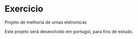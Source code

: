 # Exercicio
Projeto de melhoria de urnas eletronicas

Este projeto será desevolvido em portugol, para fins de estudo.
